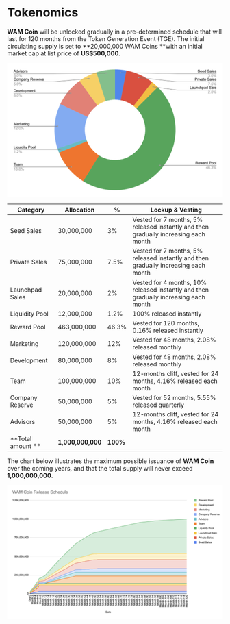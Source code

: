 # Tokenomics

**WAM Coin** will be unlocked gradually in a pre-determined schedule that will last for 120 months from the Token Generation Event (TGE). The initial circulating supply is set to **20,000,000 WAM Coins **with an initial market cap at list price of **US$500,000**.

![Token Allocation](<../.gitbook/assets/image (1) (1).png>)

| Category          | Allocation        | %        | Lockup & Vesting                                                                     |
| ----------------- | ----------------- | -------- | ------------------------------------------------------------------------------------ |
| Seed Sales        | 30,000,000        | 3%       | Vested for 7 months, 5% released instantly and then gradually increasing each month  |
| Private Sales     | 75,000,000        | 7.5%     | Vested for 7 months, 5% released instantly and then gradually increasing each month  |
| Launchpad Sales   | 20,000,000        | 2%       | Vested for 4 months, 10% released instantly and then gradually increasing each month |
| Liquidity Pool    | 12,000,000        | 1.2%     | 100% released instantly                                                              |
| Reward Pool       | 463,000,000       | 46.3%    | Vested for 120 months, 0.16% released instantly                                      |
| Marketing         | 120,000,000       | 12%      | Vested for 48 months, 2.08% released monthly                                         |
| Development       | 80,000,000        | 8%       | Vested for 48 months, 2.08% released monthly                                         |
| Team              | 100,000,000       | 10%      | 12-months cliff, vested for 24 months, 4.16% released each month                     |
| Company Reserve   | 50,000,000        | 5%       | Vested for 52 months, 5.55% released quarterly                                       |
| Advisors          | 50,000,000        | 5%       | 12-months cliff, vested for 24 months, 4.16% released each month                     |
| **Total amount ** | **1,000,000,000** | **100%** |                                                                                      |



The chart below illustrates the maximum possible issuance of **WAM Coin** over the coming years, and that the total supply will never exceed **1,000,000,000**.

![WAM Coin Release Schedule](<../.gitbook/assets/image (9).png>)
